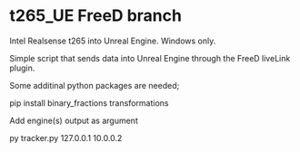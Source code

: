 # t265_UE FreeD branch

Intel Realsense t265 into Unreal Engine. Windows only.

Simple script that sends data into Unreal Engine through the FreeD liveLink plugin.

Some additinal python packages are needed;

pip install binary_fractions transformations

Add engine(s) output as argument

py tracker.py 127.0.0.1 10.0.0.2




